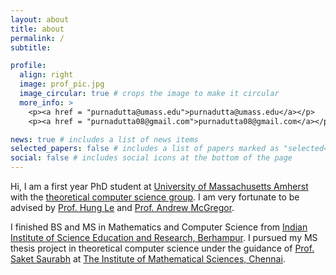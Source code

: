 ```yaml
---
layout: about
title: about
permalink: /
subtitle: 

profile:
  align: right
  image: prof_pic.jpg
  image_circular: true # crops the image to make it circular
  more_info: >
    <p><a href = "purnadutta@umass.edu">purnadutta@umass.edu</a></p>
    <p><a href = "purnadutta08@gmail.com">purnadutta08@gmail.com</a></p>

news: true # includes a list of news items
selected_papers: false # includes a list of papers marked as "selected={true}"
social: false # includes social icons at the bottom of the page
---
```


<p>Hi, I am a first year PhD student at <a href="https://www.umass.edu/">University of Massachusetts Amherst</a> with the <a href="https://groups.cs.umass.edu/theory/">theoretical computer science group</a>. I am very fortunate to be advised by <a href="https://hunglvosu.github.io/">Prof. Hung Le</a> and <a href="https://people.cs.umass.edu/~mcgregor/">Prof. Andrew McGregor</a>.</p>
        
<p>I finished BS and MS in Mathematics and Computer Science from <a href="https://www.iiserbpr.ac.in/">Indian Institute of Science Education and Research, Berhampur</a>. I pursued my MS thesis project in theoretical computer science under the guidance of <a href="https://sites.google.com/view/sakethome">Prof. Saket Saurabh</a> at <a href="https://www.imsc.res.in/">The Institute of Mathematical Sciences, Chennai</a>.</p>

<!-- Put your address / P.O. box / other info right below your picture. You can also disable any of these elements by editing `profile` property of the YAML header of your `_pages/about.md`. Edit `_bibliography/papers.bib` and Jekyll will render your [publications page](/al-folio/publications/) automatically. -->

<!-- Link to your social media connections, too. This theme is set up to use [Font Awesome icons](https://fontawesome.com/) and [Academicons](https://jpswalsh.github.io/academicons/), like the ones below. Add your Facebook, Twitter, LinkedIn, Google Scholar, or just disable all of them. -->
